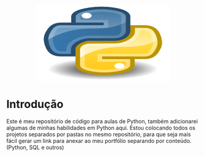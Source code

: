 <p align="center">
  <img width="350" height="200" src="https://github.com/calebe-takehisa/repository_Python/blob/master/images/Logo_Python.png?raw=true">
</p>

# Introdução
Este é meu repositório de código para aulas de Python, também adicionarei algumas de minhas habilidades em Python aqui. Estou colocando todos os projetos separados por pastas no mesmo repositório, para que seja mais fácil gerar um link para anexar ao meu portfólio separando por conteúdo. (Python, SQL e outros)

